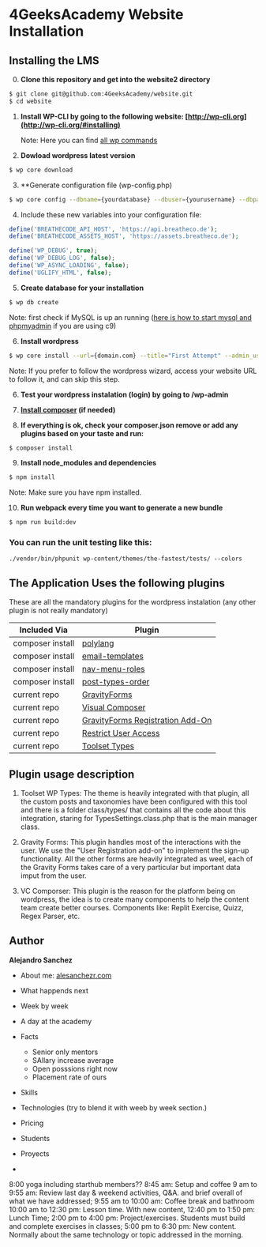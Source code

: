 # 4GeeksAcademy Website Installation

## Installing the LMS

0) **Clone this repository and get into the website2 directory**
```sh
$ git clone git@github.com:4GeeksAcademy/website.git
$ cd website
```

1) **Install WP-CLI by going to the following website: [http://wp-cli.org](http://wp-cli.org/#installing)**

    Note: Here you can find [all wp commands](https://developer.wordpress.org/cli/commands/)

2) **Dowload wordpress latest version**
```sh
$ wp core download
```

3) **Generate configuration file (wp-config.php)
```sh
$ wp core config --dbname={yourdatabase} --dbuser={yourusername} --dbpass={YOUR DATABASE PASSWORD}
```

4) Include these new variables into your configuration file:

```php
define('BREATHECODE_API_HOST', 'https://api.breatheco.de');
define('BREATHECODE_ASSETS_HOST', 'https://assets.breatheco.de');

define('WP_DEBUG', true);
define('WP_DEBUG_LOG', false);
define('WP_ASYNC_LOADING', false);
define('UGLIFY_HTML', false);
```

5) **Create database for your installation**
```sh
$ wp db create
```
Note: first check if MySQL is up an running ([here is how to start mysql and phpmyadmin](https://community.c9.io/t/setting-up-phpmyadmin/1723) if you are using c9)

6) **Install wordpress**
```sh
$ wp core install --url={domain.com} --title="First Attempt" --admin_user={yourusername} --admin_password={yourpassword} --admin_email={your@email.com}
```
Note: If you prefer to follow the wordpress wizard, access your website URL to follow it, and can skip this step.

6) **Test your wordpress instalation (login) by going to /wp-admin**

7) **[Install composer](https://getcomposer.org/download/) (if needed)**

8) **If everything is ok, check your composer.json remove or add any plugins based on your taste and run:**
```sh
$ composer install
```

9) **Install node_modules and dependencies**
```sh
$ npm install
```

Note: Make sure you have npm installed.

10) **Run webpack every time you want to generate a new bundle**

```sh
$ npm run build:dev
```

### You can run the unit testing  like this:
```
./vendor/bin/phpunit wp-content/themes/the-fastest/tests/ --colors
``` 
## The Application Uses the following plugins

These are all the mandatory plugins for the wordpress instalation (any other plugin is not really mandatory)
    
| Included Via      | Plugin        |
| -                 | -             |
| composer install  | [polylang](https://wordpress.org/plugins/polylang/)     |
| composer install  | [email-templates](https://wordpress.org/plugins/email-templates/)     |
| composer install  | [nav-menu-roles](https://wordpress.org/plugins/nav-menu-roles/)     |
| composer install  | [post-types-order](https://wordpress.org/plugins/post-types-order/)     |
| current repo      | [GravityForms](http://www.gravityforms.com/)  |
| current repo      | [Visual Composer](https://vc.wpbakery.com/)   |
| current repo      | [GravityForms Registration Add-On](http://www.gravityforms.com/add-ons/user-registration/)|
| current repo      | [Restrict User Access](https://wordpress.org/plugins/restrict-user-access/) |
| current repo      | [Toolset Types](https://wordpress.org/plugins/types/) |

## Plugin usage description

1. Toolset WP Types: The theme is heavily integrated with that plugin, all the custom posts and taxonomies have been configured with this tool and there is a folder class/types/ that contains all the code about this integration, staring for TypesSettings.class.php that is the main manager class.

2. Gravity Forms: This plugin handles most of the interactions with the user. We use the "User Registration add-on" to implement the sign-up functionality. All the other forms are heavily integrated as weel, each of the Gravity Forms takes care of a very particular but important data imput from the user.

3. VC Comporser: This plugin is the reason for the platform being on wordpress, the idea is to create many components to help the content team create better courses. Components like: Replit Exercise, Quizz, Regex Parser, etc. 


## Author

**Alejandro Sanchez**
- About me: [alesanchezr.com](alesanchezr.com)


- What happends next
- Week by week
- A day at the academy
- Facts
    - Senior only mentors
    - SAllary increase average
    - Open posssions right now
    - Placement rate of ours
- Skills
- Technologies (try to blend it with weeb by week section.)
- Pricing
- Students
- Proyects
- 
8:00 yoga including starthub members??
8:45 am: Setup and coffee
9 am to 9:55 am: Review last day & weekend activities, Q&A. and brief overall of what we have addressed;
9:55 am to 10:00 am: Coffee break and bathroom
10:00 am to 12:30 pm: Lesson time. With new content, 
12:40 pm to 1:50 pm: Lunch Time;
2:00 pm to 4:00 pm: Project/exercises. Students must build and complete exercises in classes;
5:00 pm to 6:30 pm: New content. Normally about the same technology or topic addressed in the morning.
